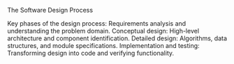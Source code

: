 The Software Design Process

Key phases of the design process:
Requirements analysis and understanding the problem domain.
Conceptual design: High-level architecture and component identification.
Detailed design: Algorithms, data structures, and module specifications.
Implementation and testing: Transforming design into code and verifying functionality.
